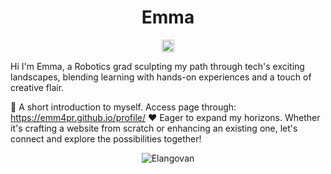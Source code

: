 <p align="center"> <h1 align="center"> Emma </h1> </p>
<p align="center">
<a href="https://www.linkedin.com/in/emma-preysing/" target="_blank"><img align="center" src="https://upload.wikimedia.org/wikipedia/commons/thumb/c/ca/LinkedIn_logo_initials.png/640px-LinkedIn_logo_initials.png" alt="Logo" height="20" width="20" /></a>

Hi I'm Emma, a Robotics grad sculpting my path through tech's exciting landscapes, blending learning with hands-on experiences and a touch of creative flair.

👻 A short introduction to myself. Access page through: https://emm4pr.github.io/profile/
❤️ Eager to expand my horizons. Whether it's crafting a website from scratch or enhancing an existing one, let's connect and explore the possibilities together!

<!--
**elangosundar/elangosundar** is a ✨ _special_ ✨ repository because its `README.md` (this file) appears on your GitHub profile.

Here are some ideas to get you started:

- 🔭 I’m currently working on ...
- 🌱 I’m currently learning ...
- 👯 I’m looking to collaborate on ...
- 🤔 I’m looking for help with ...
- 💬 Ask me about ...
- 📫 How to reach me: ...
- 😄 Pronouns: ...
- ⚡ Fun fact: ...
-->

<p align="center">
	<img src=https://github-readme-stats.vercel.app/api?username=elangosundar&show_icons=true alt=Elangovan />
</p>

